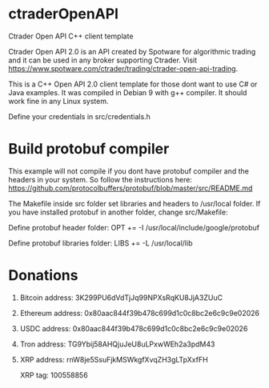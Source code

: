 # ctraderOpenAPI
Ctrader Open API C++ client template

Ctrader Open API 2.0 is an API created by Spotware for algorithmic trading and it can be
used in any broker supporting Ctrader. Visit https://www.spotware.com/ctrader/trading/ctrader-open-api-trading. 

This is a C++ Open API 2.0 client template for those dont want to use C# or Java examples.
It was compiled in Debian 9 with g++ compiler. It should work fine in any Linux system.

Define your credentials in src/credentials.h

# Build protobuf compiler
This example will not compile if you dont have protobuf compiler and the headers in your system. 
So follow the instructions here: https://github.com/protocolbuffers/protobuf/blob/master/src/README.md

The Makefile inside src folder set libraries and headers to /usr/local folder. If you have installed protobuf
in another folder, change src/Makefile:

Define protobuf header folder:
OPT += -I /usr/local/include/google/protobuf

Define protobuf libraries folder:
LIBS += -L /usr/local/lib

# Donations

1. Bitcoin address: 3K299PU6dVdTjJq99NPXsRqKU8JjA3ZUuC

2. Ethereum address: 0x80aac844f39b478c699d1c0c8bc2e6c9c9e02026

3. USDC address: 0x80aac844f39b478c699d1c0c8bc2e6c9c9e02026

4. Tron address: TG9Ybij58AHQjuJeU8uLPxwWEh2a3pdM43

5. XRP address: rnW8je5SsuFjkMSWkgfXvqZH3gLTpXxfFH

   XRP tag: 100558856
